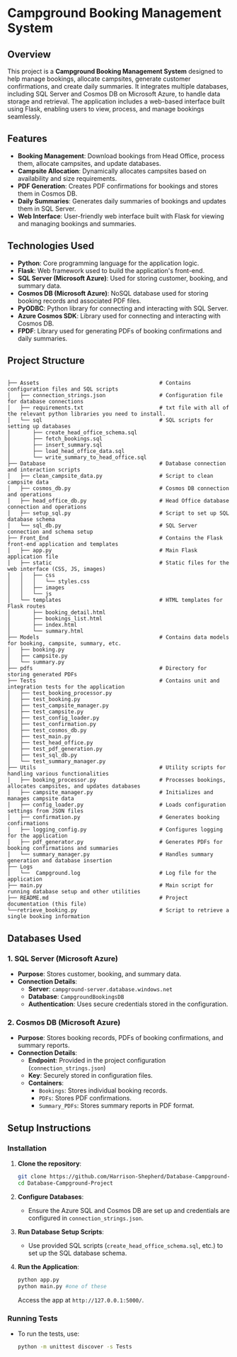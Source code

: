 
# Campground Booking Management System

## Overview

This project is a **Campground Booking Management System** designed to help manage bookings, allocate campsites, generate customer confirmations, and create daily summaries. It integrates multiple databases, including SQL Server and Cosmos DB on Microsoft Azure, to handle data storage and retrieval. The application includes a web-based interface built using Flask, enabling users to view, process, and manage bookings seamlessly.

## Features

- **Booking Management**: Download bookings from Head Office, process them, allocate campsites, and update databases.
- **Campsite Allocation**: Dynamically allocates campsites based on availability and size requirements.
- **PDF Generation**: Creates PDF confirmations for bookings and stores them in Cosmos DB.
- **Daily Summaries**: Generates daily summaries of bookings and updates them in SQL Server.
- **Web Interface**: User-friendly web interface built with Flask for viewing and managing bookings and summaries.

## Technologies Used

- **Python**: Core programming language for the application logic.
- **Flask**: Web framework used to build the application's front-end.
- **SQL Server (Microsoft Azure)**: Used for storing customer, booking, and summary data.
- **Cosmos DB (Microsoft Azure)**: NoSQL database used for storing booking records and associated PDF files.
- **PyODBC**: Python library for connecting and interacting with SQL Server.
- **Azure Cosmos SDK**: Library used for connecting and interacting with Cosmos DB.
- **FPDF**: Library used for generating PDFs of booking confirmations and daily summaries.

## Project Structure

```

├── Assets                                      # Contains configuration files and SQL scripts
│   ├── connection_strings.json                 # Configuration file for database connections
│   ├── requirements.txt                        # txt file with all of the relevant python libraries you need to install.
│   └── sql                                     # SQL scripts for setting up databases
│       ├── create_head_office_schema.sql
│       ├── fetch_bookings.sql
│       ├── insert_summary.sql
│       ├── load_head_office_data.sql
│       └── write_summary_to_head_office.sql
├── Database                                    # Database connection and interaction scripts
│   ├── clean_campsite_data.py                  # Script to clean campsite data
│   ├── cosmos_db.py                            # Cosmos DB connection and operations
│   ├── head_office_db.py                       # Head Office database connection and operations
│   ├── setup_sql.py                            # Script to set up SQL database schema 
│   └── sql_db.py                               # SQL Server connection and schema setup
├── Front_End                                   # Contains the Flask front-end application and templates
│   ├── app.py                                  # Main Flask application file
│   ├── static                                  # Static files for the web interface (CSS, JS, images)
│   │   ├── css
│   │   │   └── styles.css
│   │   ├── images
│   │   └── js
│   └── templates                               # HTML templates for Flask routes
│       ├── booking_detail.html
│       ├── bookings_list.html
│       ├── index.html
│       └── summary.html
├── Models                                      # Contains data models for booking, campsite, summary, etc.
│   ├── booking.py
│   ├── campsite.py
│   └── summary.py
├── pdfs                                        # Directory for storing generated PDFs
├── Tests                                       # Contains unit and integration tests for the application
│   ├── test_booking_processor.py                                   
│   ├── test_booking.py                         
│   ├── test_campsite_manager.py               
│   ├── test_campsite.py                        
│   ├── test_config_loader.py                   
│   ├── test_confirmation.py                    
│   ├── test_cosmos_db.py                       
│   ├── test_main.py                            
│   ├── test_head_office.py                     
│   ├── test_pdf_generation.py                  
│   ├── test_sql_db.py                          
│   └── test_summary_manager.py                 
├── Utils                                       # Utility scripts for handling various functionalities
│   ├── booking_processor.py                    # Processes bookings, allocates campsites, and updates databases
│   ├── campsite_manager.py                     # Initializes and manages campsite data
│   ├── config_loader.py                        # Loads configuration settings from JSON files
│   ├── confirmation.py                         # Generates booking confirmations
│   ├── logging_config.py                       # Configures logging for the application
│   ├── pdf_generator.py                        # Generates PDFs for booking confirmations and summaries
│   └── summary_manager.py                      # Handles summary generation and database insertion  
├── Logs                                        
│   └──  Campground.log                         # Log file for the application                          
├── main.py                                     # Main script for running database setup and other utilities
├── README.md                                   # Project documentation (this file)
└──retrieve_booking.py                          # Script to retrieve a single booking information

```

## Databases Used

### 1. SQL Server (Microsoft Azure)
- **Purpose**: Stores customer, booking, and summary data.
- **Connection Details**:
  - **Server**: `campground-server.database.windows.net`
  - **Database**: `CampgroundBookingsDB`
  - **Authentication**: Uses secure credentials stored in the configuration.

### 2. Cosmos DB (Microsoft Azure)
- **Purpose**: Stores booking records, PDFs of booking confirmations, and summary reports.
- **Connection Details**:
  - **Endpoint**: Provided in the project configuration (`connection_strings.json`)
  - **Key**: Securely stored in configuration files.
  - **Containers**: 
    - `Bookings`: Stores individual booking records.
    - `PDFs`: Stores PDF confirmations.
    - `Summary_PDFs`: Stores summary reports in PDF format.

## Setup Instructions
### Installation

1. **Clone the repository**:
   ```bash
   git clone https://github.com/Harrison-Shepherd/Database-Campground-Project
   cd Database-Campground-Project
   ```

2. **Configure Databases**:
   - Ensure the Azure SQL and Cosmos DB are set up and credentials are configured in `connection_strings.json`.

3. **Run Database Setup Scripts**:
   - Use provided SQL scripts (`create_head_office_schema.sql`, etc.) to set up the SQL database schema.

6. **Run the Application**:
   ```bash
   python app.py
   python main.py #one of these
   ```
   Access the app at `http://127.0.0.1:5000/`.

### Running Tests

- To run the tests, use:
  ```bash
  python -m unittest discover -s Tests
  ```


